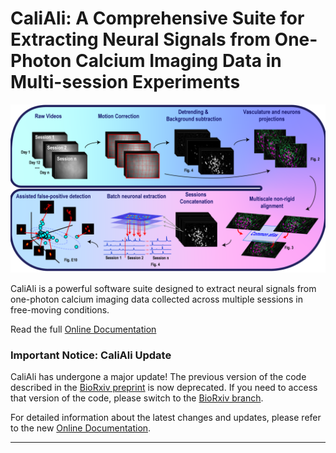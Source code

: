 # CaliAli: A Comprehensive Suite for Extracting Neural Signals from One-Photon Calcium Imaging Data in Multi-session Experiments

<p align="center">
  <img src="./Demo/main_panel.png" alt="slider" width="800px"/>
</p>

CaliAli is a powerful software suite designed to extract neural signals from one-photon calcium imaging data collected across multiple sessions in free-moving conditions.

Read the full [Online Documentation](https://caliali-pv.github.io/CaliAli/)

### Important Notice: CaliAli Update

CaliAli has undergone a major update! The previous version of the code described in the [BioRxiv preprint](https://www.biorxiv.org/content/10.1101/2023.05.19.540935v1) is now deprecated. If you need to access that version of the code, please switch to the [BioRxiv branch](https://github.com/CaliAli-PV/CaliAli/tree/Biorxiv-Version).

For detailed information about the latest changes and updates, please refer to the new [Online Documentation](https://caliali-pv.github.io/CaliAli/).

---

